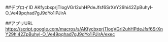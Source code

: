 ##デプロイID
AKfycbxprjTlogVGrl2uhHPdeJfsf6SrXnY29hi42ZpBuhyl-O_Ve49pqhad7gJ9dYo1iPJirA

##アプリURL
https://script.google.com/macros/s/AKfycbxprjTlogVGrl2uhHPdeJfsf6SrXnY29hi42ZpBuhyl-O_Ve49pqhad7gJ9dYo1iPJirA/exec